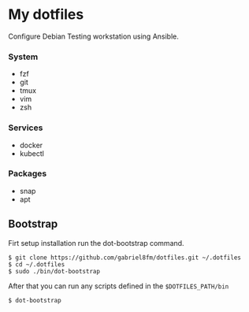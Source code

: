 # My dotfiles

Configure Debian Testing workstation using Ansible.

### System

- fzf
- git
- tmux
- vim
- zsh

### Services

- docker
- kubectl

### Packages

- snap
- apt

## Bootstrap

Firt setup installation run the dot-bootstrap command.

```
$ git clone https://github.com/gabriel8fm/dotfiles.git ~/.dotfiles
$ cd ~/.dotfiles
$ sudo ./bin/dot-bootstrap
```

After that you can run any scripts defined in the `$DOTFILES_PATH/bin`

```
$ dot-bootstrap
```
